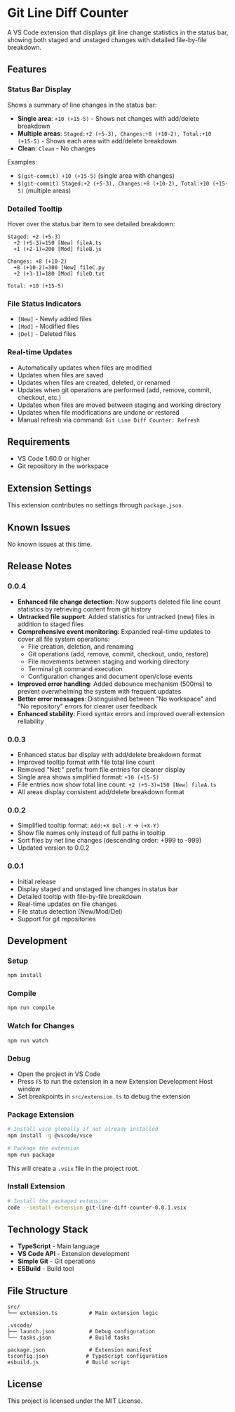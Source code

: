 # Git Line Diff Counter

A VS Code extension that displays git line change statistics in the status bar, showing both staged and unstaged changes with detailed file-by-file breakdown.

## Features

### Status Bar Display
Shows a summary of line changes in the status bar:
- **Single area**: `+10 (+15-5)` - Shows net changes with add/delete breakdown
- **Multiple areas**: `Staged:+2 (+5-3), Changes:+8 (+10-2), Total:+10 (+15-5)` - Shows each area with add/delete breakdown
- **Clean**: `Clean` - No changes

Examples:
- `$(git-commit) +10 (+15-5)` (single area with changes)
- `$(git-commit) Staged:+2 (+5-3), Changes:+8 (+10-2), Total:+10 (+15-5)` (multiple areas)

### Detailed Tooltip
Hover over the status bar item to see detailed breakdown:

```
Staged: +2 (+5-3)
  +2 (+5-3)=150 [New] fileA.ts
  +1 (+2-1)=200 [Mod] fileB.js

Changes: +8 (+10-2)
  +8 (+10-2)=300 [New] fileC.py
  +2 (+3-1)=180 [Mod] fileD.txt

Total: +10 (+15-5)
```

### File Status Indicators
- `[New]` - Newly added files
- `[Mod]` - Modified files  
- `[Del]` - Deleted files

### Real-time Updates
- Automatically updates when files are modified
- Updates when files are saved
- Updates when files are created, deleted, or renamed
- Updates when git operations are performed (add, remove, commit, checkout, etc.)
- Updates when files are moved between staging and working directory
- Updates when file modifications are undone or restored
- Manual refresh via command: `Git Line Diff Counter: Refresh`

## Requirements

- VS Code 1.60.0 or higher
- Git repository in the workspace

## Extension Settings

This extension contributes no settings through `package.json`.

## Known Issues

No known issues at this time.

## Release Notes

### 0.0.4
- **Enhanced file change detection**: Now supports deleted file line count statistics by retrieving content from git history
- **Untracked file support**: Added statistics for untracked (new) files in addition to staged files
- **Comprehensive event monitoring**: Expanded real-time updates to cover all file system operations:
  - File creation, deletion, and renaming
  - Git operations (add, remove, commit, checkout, undo, restore)
  - File movements between staging and working directory
  - Terminal git command execution
  - Configuration changes and document open/close events
- **Improved error handling**: Added debounce mechanism (500ms) to prevent overwhelming the system with frequent updates
- **Better error messages**: Distinguished between "No workspace" and "No repository" errors for clearer user feedback
- **Enhanced stability**: Fixed syntax errors and improved overall extension reliability

### 0.0.3
- Enhanced status bar display with add/delete breakdown format
- Improved tooltip format with file total line count  
- Removed "Net:" prefix from file entries for cleaner display
- Single area shows simplified format: `+10 (+15-5)`
- File entries now show total line count: `+2 (+5-3)=150 [New] fileA.ts`
- All areas display consistent add/delete breakdown format

### 0.0.2
- Simplified tooltip format: `Add:+X Del:-Y` → `(+X-Y)`
- Show file names only instead of full paths in tooltip
- Sort files by net line changes (descending order: +999 to -999)
- Updated version to 0.0.2

### 0.0.1
- Initial release
- Display staged and unstaged line changes in status bar
- Detailed tooltip with file-by-file breakdown
- Real-time updates on file changes
- File status detection (New/Mod/Del)
- Support for git repositories

## Development

### Setup
```bash
npm install
```

### Compile
```bash
npm run compile
```

### Watch for Changes
```bash
npm run watch
```

### Debug
- Open the project in VS Code
- Press `F5` to run the extension in a new Extension Development Host window
- Set breakpoints in `src/extension.ts` to debug the extension

### Package Extension
```bash
# Install vsce globally if not already installed
npm install -g @vscode/vsce

# Package the extension
npm run package
```
This will create a `.vsix` file in the project root.

### Install Extension
```bash
# Install the packaged extension
code --install-extension git-line-diff-counter-0.0.1.vsix
```


## Technology Stack

- **TypeScript** - Main language
- **VS Code API** - Extension development
- **Simple Git** - Git operations
- **ESBuild** - Build tool

## File Structure

```
src/
└── extension.ts          # Main extension logic

.vscode/
├── launch.json           # Debug configuration
└── tasks.json            # Build tasks

package.json              # Extension manifest
tsconfig.json            # TypeScript configuration
esbuild.js               # Build script
```

## License

This project is licensed under the MIT License.